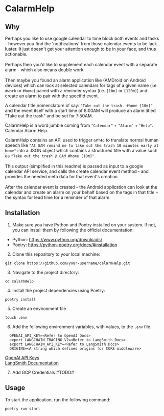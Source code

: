 # CalarmHelp

## Why

Perhaps you like to use google calendar to time block both events and tasks - however you find the 'notifications' from those calendar events to be lack luster. It just doesn't get your attention enough to be in your face, and thus actionable.
<br><br>
Perhaps then you'd like to supplement each calendar event with a separate alarm - which also means double work.
<br><br>
Then maybe you found an alarm application like (AMDroid on Android devices) which can look at selected calendars for tags of a given name (i.e. `#work` or `#home`) paired with a reminder syntax (i.e. `[10m]` or `[120m]`) and create an alarm to pair with the specifid event.

A calendar title nomenclature of say: `"Take out the trash. #home [10m]"` and the event itself with a start time of 8:00AM will produce an alarm titled "Take out the trash" and be set for 7:50AM.

CalarmHelp is a word jumble coming from `"Calendar"` + `"Alarm"` + `"Help"`. Calendar Alarm Help.

CalarmHelp contains an API used to trigger `GPT4o` to translate normal human speech like `"At 8AM remind me to take out the trash 10 minutes early at home"` into a JSON object which contains a structured title with a value such as
`"Take out the trash @ 8AM #home [10m]"`.
<br><br>
This output (simplified in this readme) is passed as input to a google calendar API service, and calls the create calendar event method - and provides the needed meta data for that event's creation.
<br><br>
After the calendar event is created - the Android application can look at the calendar and create an alarm on your behalf based on the tags in that title + the syntax for lead time for a reminder of that alarm.

## Installation

1. Make sure you have Python and Poetry installed on your system. If not, you can install them by following the official documentation:

- Python: https://www.python.org/downloads/
- Poetry: https://python-poetry.org/docs/#installation

2. Clone this repository to your local machine:

```shell
git clone https://github.com/your-username/calarmHelp.git
```

3. Navigate to the project directory:

```shell
cd calarmHelp
```

4. Install the project dependencies using Poetry:

```shell
poetry install
```

5. Create an environment file

```shell
touch .env
```

6. Add the following environment variables, with values, to the `.env` file.

```.env
  OPENAI_API_KEY=<Refer to OpenAI Docs>
  export LANGCHAIN_TRACING_V2=<Refer to LangSmith Docs>
  export LANGCHAIN_API_KEY=<Refer to LangSmith Docs>
  ORIGINS=<A string which defines origins for CORS middleware>
```

[OpenAI API Keys](https://platform.openai.com/docs/quickstart/step-2-set-up-your-api-key)
<br>
[LangSmith Documentation](https://docs.smith.langchain.com/#3-set-up-your-environment)

7. Add GCP Credentials
   #TODO#

## Usage

To start the application, run the following command:

```shell
poetry run start
```
